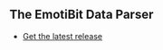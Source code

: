 ## The EmotiBit Data Parser
- [Get the latest release](https://github.com/EmotiBit/ofxEmotiBit/releases/latest)
